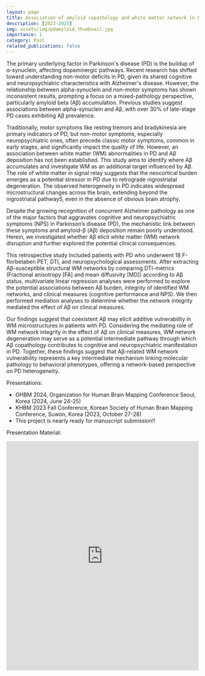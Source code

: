 ```yaml
---
layout: page
title: Association of amyloid copathology and white matter network in Parkinson’ disease
description: [2023-2025]
img: assets/img/pdamyloid_thumbnail.jpg
importance: 1
category: Past
related_publications: false
---
```


The primary underlying factor in Parkinson's disease (PD) is the buildup of ɑ-synuclein, affecting dopaminergic pathways. Recent research has shifted toward understanding non-motor deficits in PD, given its shared cognitive and neuropsychiatric characteristics with Alzheimer's disease. However, the relationship between alpha-synuclein and non-motor symptoms has shown inconsistent results, prompting a focus on a mixed-pathology perspective, particularly amyloid beta (Aβ) accumulation. Previous studies suggest associations between alpha-synuclein and Aβ, with over 30% of late-stage PD cases exhibiting Aβ prevalence.

Traditionally, motor symptoms like resting tremors and bradykinesia are primary indicators of PD, but non-motor symptoms, especially neuropsychiatric ones, often precede classic motor symptoms, common in early stages, and significantly impact the quality of life. However, an association between white matter (WM) abnormalities in PD and Aβ deposition has not been established. This study aims to identify where Aβ accumulates and investigate WM as an additional target influenced by Aβ. The role of white matter in signal relay suggests that the neocortical burden emerges as a potential stressor in PD due to retrograde nigrostriatal degeneration. The observed heterogeneity in PD indicates widespread microstructural changes across the brain, extending beyond the nigrostriatal pathway5, even in the absence of obvious brain atrophy.

Despite the growing recognition of concurrent Alzheimer pathology as one of the major factors that aggravates cognitive and neuropsychiatric symptoms (NPS) in Parkinson’s disease (PD), the mechanistic link between these symptoms and amyloid-β (Aβ) deposition remain poorly understood. Herein, we investigated whether Aβ elicit white matter (WM) network disruption and further explored the potential clinical consequences.

This retrospective study included patients with PD who underwent 18 F-florbetaben PET, DTI, and neuropsychological assessments. After extracting Aβ-susceptible structural WM networks by comparing DTI-metrics (Fractional anisotropy [FA] and mean diffusivity [MD]) according to Aβ status, multivariate linear regression analyses were performed to explore the potential associations between Aβ burden, integrity of identified WM networks, and clinical measures (cognitive performance and NPS). We then performed mediation analyses to determine whether the network integrity mediated the effect of Aβ on clinical measures.

Our findings suggest that coexistent Aβ may elicit additive vulnerability in WM microstructures in patients with PD. Considering the mediating role of WM network integrity in the effect of Aβ on clinical measures, WM network degeneration may serve as a potential intermediate pathway through which Aβ copathology contributes to cognitive and neuropsychiatric manifestation in PD. Together, these findings suggest that Aβ-related WM network vulnerability represents a key intermediate mechanism linking molecular pathology to behavioral phenotypes, offering a network-based perspective on PD heterogeneity.

Presentations:
- OHBM 2024, Organization for Human Brain Mapping Conference Seoul, Korea (2024, June 24-25)
- KHBM 2023 Fall Conference, Korean Society of Human Brain Mapping Conference, Suwon, Korea (2023, October 27-28)
- This project is nearly ready for manuscript submission!!

Presentation Material:
<div style="position:relative; padding-top: 0;">
  <iframe
    src="https://drive.google.com/file/d/1mC-sypo8Izg4z9bcr12q0XrndXSnHlMr/preview"
    width="100%"
    height="600"
    allow="autoplay"
    style="border:0;">
  </iframe>
</div>
